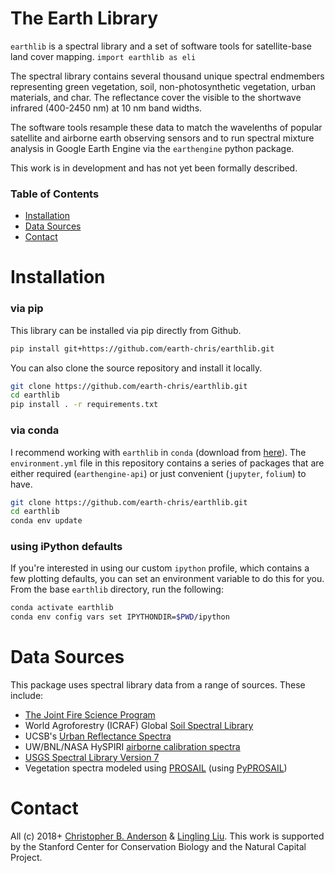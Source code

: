 # The Earth Library

`earthlib` is a spectral library and a set of software tools for satellite-base land cover mapping. `import earthlib as eli`

The spectral library contains several thousand unique spectral endmembers representing green vegetation, soil, non-photosynthetic vegetation, urban materials, and char. The reflectance cover the visible to the shortwave infrared (400-2450 nm) at 10 nm band widths.

The software tools resample these data to match the wavelenths of popular satellite and airborne earth observing sensors and to run spectral mixture analysis in Google Earth Engine via the `earthengine` python package.

This work is in development and has not yet been formally described.

### Table of Contents

- [Installation](#installation)
- [Data Sources](#data-sources)
- [Contact](#contact)

# Installation

### via pip

This library can be installed via pip directly from Github.

```bash
pip install git+https://github.com/earth-chris/earthlib.git
```

You can also clone the source repository and install it locally.

```bash
git clone https://github.com/earth-chris/earthlib.git
cd earthlib
pip install . -r requirements.txt
```

### via conda

I recommend working with `earthlib` in `conda` (download from [here](https://docs.conda.io/en/latest/miniconda.html)). The `environment.yml` file in this repository contains a series of packages that are either required (`earthengine-api`) or just convenient (`jupyter`, `folium`) to have.

```bash
git clone https://github.com/earth-chris/earthlib.git
cd earthlib
conda env update
```

### using iPython defaults

If you're interested in using our custom `ipython` profile, which contains a few plotting defaults, you can set an environment variable to do this for you. From the base `earthlib` directory, run the following:

```bash
conda activate earthlib
conda env config vars set IPYTHONDIR=$PWD/ipython
```

# Data Sources

This package uses spectral library data from a range of sources. These include:

- [The Joint Fire Science Program](https://www.frames.gov/assessing-burn-severity/spectral-library/overview)
- World Agroforestry (ICRAF) Global [Soil Spectral Library](https://www.worldagroforestry.org/sd/landhealth/soil-plant-spectral-diagnostics-laboratory/soil-spectra-library)
- UCSB's [Urban Reflectance Spectra](https://ecosis.org/package/urban-reflectance-spectra-from-santa-barbara--ca)
- UW/BNL/NASA HySPIRI [airborne calibration spectra](https://ecosis.org/package/uw-bnl-nasa-hyspiri-airborne-campaign-leaf-and-canopy-spectra-and-trait-data)
- [USGS Spectral Library Version 7](https://www.sciencebase.gov/catalog/item/5807a2a2e4b0841e59e3a18d)
- Vegetation spectra modeled using [PROSAIL](http://teledetection.ipgp.jussieu.fr/prosail/) (using [PyPROSAIL](https://pyprosail.readthedocs.io/en/latest/))

# Contact

All (c) 2018+ [Christopher B. Anderson](mailto:cbanders@stanford.edu) & [Lingling Liu](mailto:lingling.liu@stanford.edu). This work is supported by the Stanford Center for Conservation Biology and the Natural Capital Project.
